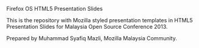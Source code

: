 Firefox OS HTML5 Presentation Slides


This is the repository with Mozilla styled presentation templates in HTML5 Presentation Slides for Malaysia Open Source Conference 2013.

Prepared by Muhammad Syafiq Mazli, Mozilla Malaysia Community.

